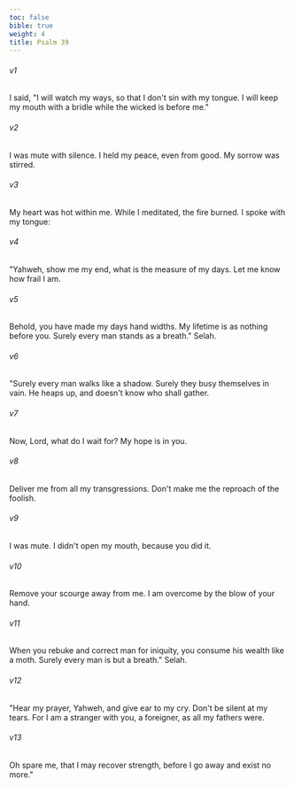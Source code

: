 ```yaml
---
toc: false
bible: true
weight: 4
title: Psalm 39
---
```




###### v1 
I said, "I will watch my ways, so that I don't sin with my tongue. I will keep my mouth with a bridle while the wicked is before me." 

###### v2 
I was mute with silence. I held my peace, even from good. My sorrow was stirred. 

###### v3 
My heart was hot within me. While I meditated, the fire burned. I spoke with my tongue: 

###### v4 
"Yahweh, show me my end, what is the measure of my days. Let me know how frail I am. 

###### v5 
Behold, you have made my days hand widths. My lifetime is as nothing before you. Surely every man stands as a breath." Selah. 

###### v6 
"Surely every man walks like a shadow. Surely they busy themselves in vain. He heaps up, and doesn't know who shall gather. 

###### v7 
Now, Lord, what do I wait for? My hope is in you. 

###### v8 
Deliver me from all my transgressions. Don't make me the reproach of the foolish. 

###### v9 
I was mute. I didn't open my mouth, because you did it. 

###### v10 
Remove your scourge away from me. I am overcome by the blow of your hand. 

###### v11 
When you rebuke and correct man for iniquity, you consume his wealth like a moth. Surely every man is but a breath." Selah. 

###### v12 
"Hear my prayer, Yahweh, and give ear to my cry. Don't be silent at my tears. For I am a stranger with you, a foreigner, as all my fathers were. 

###### v13 
Oh spare me, that I may recover strength, before I go away and exist no more."
